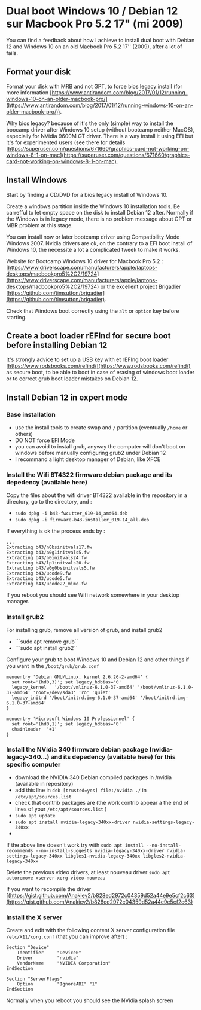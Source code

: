 # Dual boot Windows 10 / Debian 12 sur Macbook Pro 5.2 17" (mi 2009)  

You can find a feedback about how I achieve to install dual boot with Debian 12 and Windows 10 on an old Macbook Pro 5.2 17'' (2009), after a lot of fails.

## Format your disk

Format your disk with MRB and not GPT, to force bios legacy install (for more information [https://www.antirandom.com/blog/2017/01/12/running-windows-10-on-an-older-macbook-pro/](https://www.antirandom.com/blog/2017/01/12/running-windows-10-on-an-older-macbook-pro/)).

Why bios legacy? because of it's the only (simple) way to install the boocamp driver after Windows 10 setup (without bootcamp neither MacOS), especially for NVidia 9600M GT driver. There is a way install it using EFI but it's for experimented users (see there for details [https://superuser.com/questions/671660/graphics-card-not-working-on-windows-8-1-on-mac](https://superuser.com/questions/671660/graphics-card-not-working-on-windows-8-1-on-mac).

## Install Windows

Start by finding a CD/DVD for a bios legacy install of Windows 10. 

Create a windows partition inside the Windows 10 installation tools. Be carrefful to let empty space on the disk to install Debian 12 after. Normally if the Windows is in legacy mode, there is no problem message about GPT or MBR problem at this stage.

You can install now or later bootcamp driver using Compatibility Mode Windows 2007. Nvidia drivers are ok, on the contrary to a EFI boot install of Windows 10, the necessite a lot a complicated tweek to make it works. 

Website for Bootcamp Windows 10 driver for Macbook Pro 5.2 : [https://www.driverscape.com/manufacturers/apple/laptops-desktops/macbookpro5%2C2/19724](https://www.driverscape.com/manufacturers/apple/laptops-desktops/macbookpro5%2C2/19724) or the excellent project Brigadier [https://github.com/timsutton/brigadier](https://github.com/timsutton/brigadier).

Check that Windows boot correctly using the ```alt``` or ```option``` key before starting.

## Create a boot loader rEFInd for secure boot before installing Debian 12

It's strongly advice to set up a USB key with et rEFIng boot loader [https://www.rodsbooks.com/refind/](https://www.rodsbooks.com/refind/) as secure boot, to be able to boot in case of erasing of windows boot loader or to correct grub boot loader mistakes on Debian 12.

## Install Debian 12 in expert mode

### Base installation

- use the install tools to create swap and ```/``` partition (eventually ```/home``` or others)
- DO NOT force EFI Mode
- you can avoid to install grub, anyway the computer will don't boot on windows before manually configuring grub2 under Debian 12 
- I recommand a light desktop manager of Debian, like XFCE

### Install the Wifi BT4322 firmware debian package and its depedency (available here)

Copy the files about the wifi driver BT4322 available in the repository in a directory, go to the directory, and : 
- ```sudo dpkg -i b43-fwcutter_019-14_amd64.deb```
- ```sudo dpkg -i firmware-b43-installer_019-14_all.deb```

If everything is ok the process ends by : 

```
...
Extracting b43/n0bsinitvals17.fw
Extracting b43/a0g1initvals5.fw
Extracting b43/n0initvals24.fw
Extracting b43/lp1initvals20.fw
Extracting b43/a0g0bsinitvals5.fw
Extracting b43/ucode9.fw
Extracting b43/ucode5.fw
Extracting b43/ucode22_mimo.fw
```
If you reboot you should see Wifi network somewhere in your desktop manager.

### Install grub2

For installing grub, remove all version of grub, and install grub2

- ```sudo apt remove grub``
- ```sudo apt install grub2``

Configure your grub to boot Windows 10 and Debian 12 and other things if you want in the ```/boot/grub/grub.conf```

```
menuentry 'Debian GNU/Linux, kernel 2.6.26-2-amd64' {
  set root='(hd0,3)'; set legacy_hdbias='0'
  legacy_kernel   '/boot/vmlinuz-6.1.0-37-amd64' '/boot/vmlinuz-6.1.0-37-amd64' 'root=/dev/sda3' 'ro' 'quiet'
  legacy_initrd '/boot/initrd.img-6.1.0-37-amd64' '/boot/initrd.img-6.1.0-37-amd64'
}

menuentry 'Microsoft Windows 10 Professionnel' {
  set root='(hd0,1)'; set legacy_hdbias='0'
  chainloader  '+1'
}
```







### Install the NVidia 340 firmware debian package (nvidia-legacy-340...) and its depedency (available here) for this specific computer
 - download the NVIDIA 340 Debian compiled packages in /nvidia (available in repository)
 - add this line in ```deb [trusted=yes] file:/nvidia ./``` in ```/etc/apt/sources.list```
 - check that contrib packages are (the work contrib appear a the end of lines of your ```/etc/apt/sources.list``` ) 
 - ```sudo apt update```
 - ```sudo apt install nvidia-legacy-340xx-driver nvidia-settings-legacy-340xx```
 - 
If the above line doesn't work try with
```sudo apt install --no-install-recommends --no-install-suggests nvidia-legacy-340xx-driver nvidia-settings-legacy-340xx libgles1-nvidia-legacy-340xx libgles2-nvidia-legacy-340xx```

Delete the previous video drivers, at least nouveau driver 
```sudo apt autoremove xserver-xorg-video-nouveau```

If you want to recompile the driver [(https://gist.github.com/Anakiev2/b828ed2972c04359d52a44e9e5cf2c63](https://gist.github.com/Anakiev2/b828ed2972c04359d52a44e9e5cf2c63)

### Install the X server

Create and edit with the following content X server configuration file ```/etc/X11/xorg.conf``` (that you can improve after) :
```
Section "Device"
    Identifier     "Device0"
    Driver         "nvidia"
    VendorName     "NVIDIA Corporation"
EndSection

Section "ServerFlags"
    Option         "IgnoreABI" "1"
EndSection
```
Normally when you reboot you should see the NVidia splash screen 







